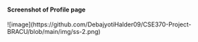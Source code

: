 <h4>Screenshot of Profile page</h4>
![image](https://github.com/DebajyotiHalder09/CSE370-Project-BRACU/blob/main/img/ss-2.png)

